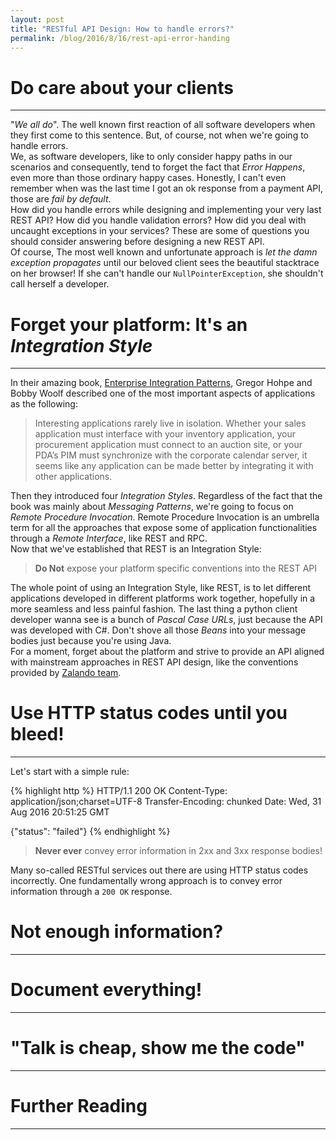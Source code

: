 ```yaml
---
layout: post
title: "RESTful API Design: How to handle errors?"
permalink: /blog/2016/8/16/rest-api-error-handing
---
```


# Do care about your clients
----
"*We all do*". The well known first reaction of all software developers when they first come to this sentence. But,
of course, not when we're going to handle errors.<br>
We, as software developers, like to only consider happy paths in our scenarios and consequently, tend to forget the fact
that *Error Happens*, even more than those ordinary happy cases. Honestly, I can't even remember when was the last time I got an ok
response from a payment API, those are *fail by default*.<br> How did you handle errors while designing and implementing
your very last REST API? How did you handle validation errors? How did you deal with uncaught exceptions in your services? These are
some of questions you should consider answering before designing a new REST API.
<br>Of course, The most well known and unfortunate approach is *let the damn exception propagates* until our beloved client sees the
beautiful stacktrace on her browser! If she can't handle our `NullPointerException`, she shouldn't call herself a developer.

# Forget your platform: It's an *Integration Style*
----
In their amazing book, [Enterprise Integration Patterns][1], Gregor Hohpe and Bobby Woolf described one of the most important aspects of applications as the following:

> Interesting applications rarely live in isolation. Whether your sales application must interface
> with your inventory application, your procurement application must connect to an auction site,
> or your PDA’s PIM must synchronize with the corporate calendar server, it seems like any
> application can be made better by integrating it with other applications.

Then they introduced four *Integration Styles*. Regardless of the fact that the book was mainly about *Messaging Patterns*, we're going to focus on *Remote Procedure Invocation*. Remote Procedure Invocation is an umbrella term for all the approaches that expose some of application
functionalities through a *Remote Interface*, like REST and RPC. <br>
Now that we've established that REST is an Integration Style:

> **Do Not** expose your platform specific conventions into the REST API

The whole point of using an Integration Style, like REST, is to let different applications developed in different platforms work together,
hopefully in a more seamless and less painful fashion. The last thing a python client developer wanna see is a bunch of *Pascal Case URLs*, just because the API was developed with C#. Don't shove all those *Beans* into your message bodies just because you're using Java.<br>
For a moment, forget about the platform and strive to provide an API aligned with mainstream approaches in REST API design, like the
conventions provided by [Zalando team][2].

# Use HTTP status codes until you bleed!
----
Let's start with a simple rule:

{% highlight http %}
HTTP/1.1 200 OK
Content-Type: application/json;charset=UTF-8
Transfer-Encoding: chunked
Date: Wed, 31 Aug 2016 20:51:25 GMT

{"status": "failed"}
{% endhighlight %}
> **Never ever** convey error information in 2xx and 3xx response bodies!

Many so-called RESTful services out there are using HTTP status codes incorrectly. One fundamentally wrong approach is to convey
error information through a `200 OK` response.

# Not enough information?
----

# Document everything!
----

# "Talk is cheap, show me the code"
----


# Further Reading
----

[1]: https://www.amazon.com/Enterprise-Integration-Patterns-Designing-Deploying/dp/0321200683
[2]: https://zalando.github.io/restful-api-guidelines/TOC.html
